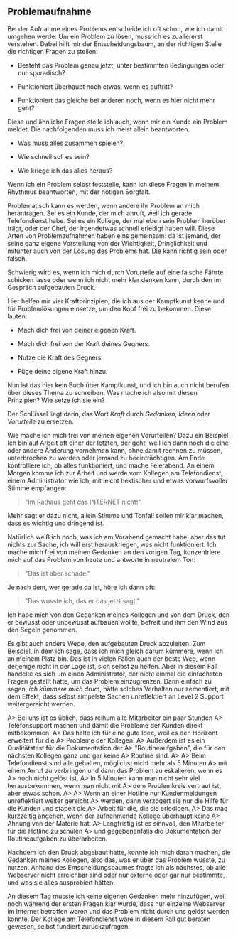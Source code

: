 
## Problemaufnahme

Bei der Aufnahme eines Problems entscheide ich oft schon, wie ich damit
umgehen werde.
Um ein Problem zu lösen, muss ich es zuallererst verstehen.
Dabei hilft mir der Entscheidungsbaum, an der
richtigen Stelle die richtigen Fragen zu stellen:

*   Besteht das Problem genau jetzt, unter bestimmten Bedingungen oder nur
    sporadisch?

*   Funktioniert überhaupt noch etwas, wenn es auftritt?

*   Funktioniert das gleiche bei anderen noch, wenn es hier nicht mehr geht?

Diese und ähnliche Fragen stelle ich auch, wenn mir ein Kunde ein Problem
meldet.
Die nachfolgenden muss ich meist allein beantworten.

*   Was muss alles zusammen spielen?

*   Wie schnell soll es sein?

*   Wie kriege ich das alles heraus?

Wenn ich ein Problem selbst feststelle, kann ich diese Fragen in meinem
Rhythmus beantworten, mit der nötigen Sorgfalt.

Problematisch kann es werden, wenn andere ihr Problem an mich herantragen.
Sei es ein Kunde, der mich anruft, weil ich gerade Telefondienst habe.
Sei es ein Kollege, der mal eben sein Problem herüber trägt, oder der Chef,
der irgendetwas schnell erledigt haben will.
Diese Arten von Problemaufnahmen haben eins gemeinsam: da ist jemand, der
seine ganz eigene Vorstellung von der Wichtigkeit, Dringlichkeit und mitunter
auch von der Lösung des Problems hat.
Die kann richtig sein oder falsch.

Schwierig wird es, wenn ich mich durch Vorurteile auf eine falsche Fährte
schicken lasse oder wenn ich nicht mehr klar denken kann, durch den
im Gespräch aufgebauten Druck.

Hier helfen mir vier Kraftprinzipien, die ich aus der Kampfkunst
kenne und für Problemlösungen einsetze, um den Kopf frei zu bekommen.
Diese lauten:

*  Mach dich frei von deiner eigenen Kraft.

*  Mach dich frei von der Kraft deines Gegners.

*  Nutze die Kraft des Gegners.

*  Füge deine eigene Kraft hinzu.

Nun ist das hier kein Buch über Kampfkunst, und ich bin auch nicht berufen
über dieses Thema zu schreiben.
Was mache ich also mit diesen Prinzipien?
Wie setze ich sie ein?

Der Schlüssel liegt darin, das Wort *Kraft* durch *Gedanken*, *Ideen* oder
*Vorurteile* zu ersetzen.

Wie mache ich mich frei von meinen eigenen Vorurteilen?
Dazu ein Beispiel.
Ich bin auf Arbeit oft einer der letzten, der geht, weil ich dann
noch die eine oder andere Änderung vornehmen kann, ohne damit rechnen zu
müssen, unterbrochen zu werden oder jemand zu beeinträchtigen.
Am Ende kontrolliere ich, ob alles funktioniert, und mache Feierabend.
An einem Morgen komme ich zur Arbeit und werde vom Kollegen am
Telefondienst, einem Administrator wie ich,
mit leicht hektischer und etwas vorwurfsvoller Stimme empfangen:

> "Im Rathaus geht das INTERNET nicht!"

Mehr sagt er dazu nicht, allein Stimme und Tonfall sollen mir klar machen,
dass es wichtig und dringend ist.

Natürlich weiß ich noch, was ich am Vorabend gemacht habe, aber das tut
nichts zur Sache, ich will erst herauskriegen, was nicht funktioniert.
Ich mache mich frei von meinen Gedanken an den vorigen Tag,
konzentriere mich auf das Problem von heute und antworte in neutralem Ton:

> "Das ist aber schade."

Je nach dem, wer gerade da ist, höre ich dann oft:

> "Das wusste ich, das er das jetzt sagt."

Ich habe mich von den Gedanken meines Kollegen und von dem Druck, den er
bewusst oder unbewusst aufbauen wollte, befreit und ihm den Wind aus den
Segeln genommen.

Es gibt auch andere Wege, den aufgebauten Druck abzuleiten.
Zum Beispiel, in dem ich sage, dass ich mich gleich darum kümmere, wenn
ich an meinem Platz bin.
Das ist in vielen Fällen auch der beste Weg, wenn derjenige
nicht in der Lage ist, sich selbst zu helfen.
Aber in diesem Fall handelte es sich um einen Administrator, der nicht
einmal die einfachsten Fragen gestellt hatte, um das Problem einzugrenzen.
Dann einfach zu sagen, *ich kümmere mich drum*, hätte solches Verhalten nur
zementiert, mit dem Effekt, dass selbst simpelste Sachen unreflektiert an
Level 2 Support weitergereicht werden.

A> Bei uns ist es üblich, dass reihum alle Mitarbeiter ein paar Stunden
A> Telefonsupport machen und damit die Probleme der Kunden direkt mitbekommen.
A> Das halte ich für eine gute Idee, weil es den Horizont erweitert für die
A> Probleme der Kollegen.
A> Außerdem ist es ein Qualitätstest für die Dokumentation der
A> "Routineaufgaben", die für den nächsten Kollegen ganz und gar keine
A> Routine sind.
A> 
A> Beim Telefondienst sind alle gehalten, möglichst nicht mehr als 5 Minuten
A> mit einem Anruf zu verbringen und dann das Problem zu eskalieren, wenn es
A> noch nicht gelöst ist.
A> In 5 Minuten kann man nicht sehr viel herausbekommen, wenn man nicht mit
A> dem Problemkreis vertraut ist, aber etwas schon.
A> 
A> Wenn an einer Hotline nur Kundenmeldungen unreflektiert weiter gereicht
A> werden, dann verzögert sie nur die Hilfe für die Kunden und stapelt die
A> Arbeit für die, die sie erledigen.
A> Das mag kurzzeitig angehen, wenn der aufnehmende Kollege überhaupt keine
A> Ahnung von der Materie hat.
A> Langfristig ist es sinnvoll, den Mitarbeiter für die Hotline zu schulen
A> und gegebenenfalls die Dokumentation der Routineaufgaben zu überarbeiten.

Nachdem ich den Druck abgebaut hatte, konnte ich mich daran machen,
die Gedanken meines Kollegen, also das, was er über das Problem wusste,
zu nutzen.
Anhand des Entscheidungsbaumes fragte ich als nächstes, ob alle Webserver
nicht erreichbar sind oder nur externe oder gar nur bestimmte, und
was sie alles ausprobiert hätten.

An diesem Tag musste ich keine eigenen Gedanken mehr hinzufügen, weil noch
während der ersten Fragen klar wurde, dass nur einzelne Webserver im
Internet betroffen waren und das Problem nicht durch uns gelöst werden
konnte.
Der Kollege am Telefondienst wäre in diesem Fall gut beraten gewesen,
selbst fundiert zurückzufragen.

